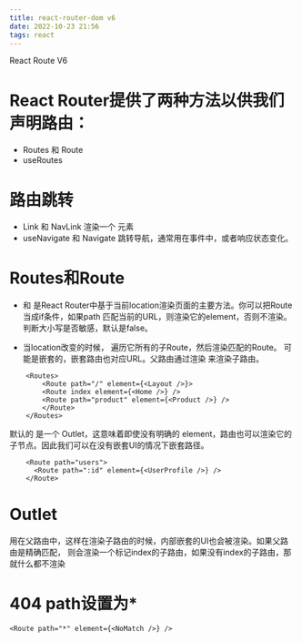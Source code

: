 ```yaml
---
title: react-router-dom v6
date: 2022-10-23 21:56
tags: react
---
```

React Route V6

# React Router提供了两种方法以供我们声明路由：

+ Routes 和 Route
+ useRoutes

# 路由跳转
+ Link 和 NavLink 渲染一个<a> 元素
+ useNavigate 和 Navigate 跳转导航，通常用在事件中，或者响应状态变化。

# Routes和Route
+ <Routes> 和 <Route> 是React Router中基于当前location渲染页面的主要方法。你可以把Route当成if条件，如果path 匹配当前的URL，则渲染它的element，否则不渲染。<Route caseSensitive>判断大小写是否敏感，默认是false。

+ 当location改变的时候， <Routes>遍历它所有的子Route，然后渲染匹配的Route。 <Route>可能是嵌套的，嵌套路由也对应URL。父路由通过渲染 <Outlet>来渲染子路由。

```tsx 
    <Routes>
        <Route path="/" element={<Layout />}>
        <Route index element={<Home />} />
        <Route path="product" element={<Product />} />
        </Route>
    </Routes>
```
默认的 <Route element> 是一个 Outlet，这意味着即使没有明确的 element，路由也可以渲染它的子节点。因此我们可以在没有嵌套UI的情况下嵌套路径。

```tsx 
    <Route path="users">
      <Route path=":id" element={<UserProfile />} />
    </Route>
```

# Outlet

<Outlet>用在父路由中，这样在渲染子路由的时候，内部嵌套的UI也会被渲染。如果父路由是精确匹配， <Outlet>则会渲染一个标记index的子路由，如果没有index的子路由，那就什么都不渲染

# 404 path设置为*

```tsx
<Route path="*" element={<NoMatch />} />
```

